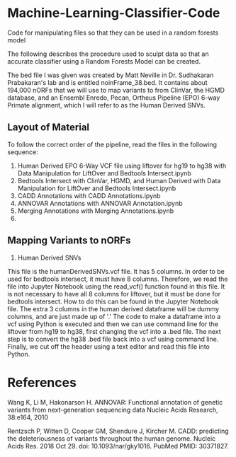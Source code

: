 # Machine-Learning-Classifier-Code
Code for manipulating files so that they can be used in a random forests model

The following describes the procedure used to sculpt data so that an accurate classifier
using a Random Forests Model can be created.

The bed file I was given was created by Matt Neville in Dr. Sudhakaran Prabakaran's lab and is entitled noinFrame_38.bed. 
It contains about 194,000 nORFs that we will use to map variants to from ClinVar, the HGMD database, and an Ensembl Enredo, Pecan, Ortheus Pipeline (EPO) 6-way Primate alignment, which I will refer to as the Human Derived SNVs.

## Layout of Material

To follow the correct order of the pipeline, read the files in the following sequence:
1. Human Derived EPO 6-Way VCF file using liftover for hg19 to hg38 with Data Manipulation for LiftOver and Bedtools Intersect.ipynb
2. Bedtools Intersect with ClinVar, HGMD, and Human Derived with Data Manipulation for LiftOver and Bedtools Intersect.ipynb
3. CADD Annotations with CADD Annotations.ipynb
4. ANNOVAR Annotations with ANNOVAR Annotation.ipynb
5. Merging Annotations with Merging Annotations.ipynb
6. 

## Mapping Variants to nORFs

1. Human Derived SNVs 

This file is the humanDerivedSNVs.vcf file. It has 5 columns. In order to be used for bedtools intersect, it must have 8 columns. Therefore, we read the file into Jupyter Notebook using the read_vcf() function found in this file. It is not necessary to have all 8 columns for liftover, but it must be done for bedtools intersect. How to do this can be found in the Jupyter Notebook file. The extra 3 columns in the human derived dataframe will be dummy columns, and are just made up of '.' The code to make a dataframe into a vcf using Python is executed and then we can use command line for the liftover from hg19 to hg38, first changing the vcf into a .bed file. The next step is to convert the hg38 .bed file back into a vcf using command line. Finally, we cut off the header using a text editor and read this file into Python.



# References

Wang K, Li M, Hakonarson H. ANNOVAR: Functional annotation of genetic variants from next-generation sequencing data Nucleic Acids Research, 38:e164, 2010

Rentzsch P, Witten D, Cooper GM, Shendure J, Kircher M. 
CADD: predicting the deleteriousness of variants throughout the human genome.
Nucleic Acids Res. 2018 Oct 29. doi: 10.1093/nar/gky1016.
PubMed PMID: 30371827.
